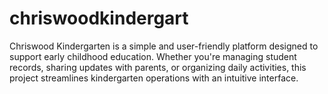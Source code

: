 # chriswoodkindergart
Chriswood Kindergarten is a simple and user-friendly platform designed to support early childhood education. Whether you're managing student records, sharing updates with parents, or organizing daily activities, this project streamlines kindergarten operations with an intuitive interface.
